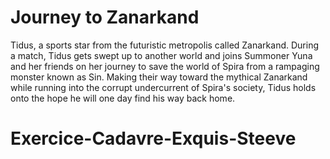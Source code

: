 # Journey to Zanarkand

Tidus, a sports star from the futuristic metropolis called Zanarkand. During a match, Tidus gets swept up to another world and joins Summoner Yuna and her friends on her journey to save the world of Spira from a rampaging monster known as Sin. Making their way toward the mythical Zanarkand while running into the corrupt undercurrent of Spira's society, Tidus holds onto the hope he will one day find his way back home. 


# Exercice-Cadavre-Exquis-Steeve